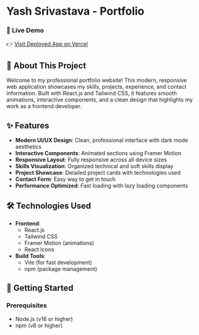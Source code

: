 # Yash Srivastava - Portfolio

### 🚀 Live Demo

👉 [Visit Deployed App on Vercel](https://portfolio-five-ashen-57.vercel.app/)

## 🌟 About This Project

Welcome to my professional portfolio website! This modern, responsive web application showcases my skills, projects, experience, and contact information. Built with React.js and Tailwind CSS, it features smooth animations, interactive components, and a clean design that highlights my work as a frontend developer.

## ✨ Features

- **Modern UI/UX Design**: Clean, professional interface with dark mode aesthetics
- **Interactive Components**: Animated sections using Framer Motion
- **Responsive Layout**: Fully responsive across all device sizes
- **Skills Visualization**: Organized technical and soft skills display
- **Project Showcase**: Detailed project cards with technologies used
- **Contact Form**: Easy way to get in touch 
- **Performance Optimized**: Fast loading with lazy loading components

## 🛠️ Technologies Used

- **Frontend**: 
  - React.js
  - Tailwind CSS
  - Framer Motion (animations)
  - React Icons
- **Build Tools**:
  - Vite (for fast development)
  - npm (package management)

## 🚀 Getting Started

### Prerequisites

- Node.js (v16 or higher)
- npm (v8 or higher)
